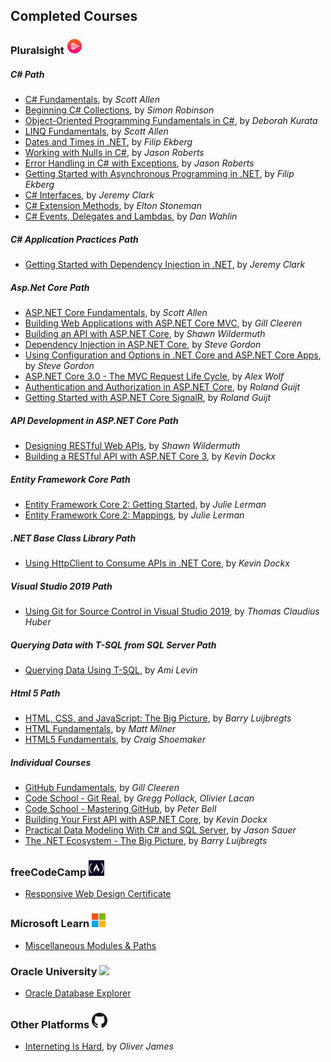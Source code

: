  
    


## Completed Courses

### Pluralsight <img src="img/pluralsight.png" width="25">
##### C# Path
* [C# Fundamentals](https://www.pluralsight.com/courses/csharp-fundamentals-dev), by *Scott Allen*
* [Beginning C# Collections](https://www.pluralsight.com/courses/csharp-collections-beginning), by *Simon Robinson*
* [Object-Oriented Programming Fundamentals in C#](https://www.pluralsight.com/courses/object-oriented-programming-fundamentals-csharp), by *Deborah Kurata*
* [LINQ Fundamentals](https://www.pluralsight.com/courses/linq-fundamentals-csharp-6), by *Scott Allen*
* [Dates and Times in .NET](https://www.pluralsight.com/courses/dotnet-dates-times), by *Filip Ekberg*
* [Working with Nulls in C#](https://www.pluralsight.com/courses/working-with-nulls-csharp), by *Jason Roberts*
* [Error Handling in C# with Exceptions](https://www.pluralsight.com/courses/c-sharp-error-handling-exceptions), by *Jason Roberts*
* [Getting Started with Asynchronous Programming in .NET](https://www.pluralsight.com/courses/getting-started-with-asynchronous-programming-dotnet), by *Filip Ekberg*
* [C# Interfaces](https://www.pluralsight.com/courses/using-csharp-interfaces), by *Jeremy Clark*
* [C# Extension Methods](https://www.pluralsight.com/courses/c-sharp-extension-methods), by *Elton Stoneman*
* [C# Events, Delegates and Lambdas](https://www.pluralsight.com/courses/csharp-events-delegates), by *Dan Wahlin*

##### C# Application Practices Path
* [Getting Started with Dependency Injection in .NET](https://www.pluralsight.com/courses/using-dependency-injection-on-ramp), by *Jeremy Clark*


##### Asp​.​Net Core Path
* [ASP.NET Core Fundamentals](https://www.pluralsight.com/courses/aspnet-core-fundamentals), by *Scott Allen*
* [Building Web Applications with ASP.NET Core MVC](https://www.pluralsight.com/courses/building-aspdotnet-core-mvc-web-applications), by *Gill Cleeren*
* [Building an API with ASP.NET Core](https://www.pluralsight.com/courses/building-api-aspdotnet-core), by *Shawn Wildermuth*
* [Dependency Injection in ASP.NET Core](https://www.pluralsight.com/courses/aspdotnet-core-dependency-injection), by *Steve Gordon*
* [Using Configuration and Options in .NET Core and ASP.NET Core Apps](https://www.pluralsight.com/courses/dotnet-core-aspnet-core-configuration-options), by *Steve Gordon*
* [ASP.NET Core 3.0 - The MVC Request Life Cycle](https://www.pluralsight.com/courses/aspnet-core-3-mvc-request-life-cycle), by *Alex Wolf*
* [Authentication and Authorization in ASP.NET Core](https://www.pluralsight.com/courses/authentication-authorization-aspnet-core), by *Roland Guijt*
* [Getting Started with ASP.NET Core SignalR](https://www.pluralsight.com/courses/aspdotnet-core-signalr-getting-started), by *Roland Guijt*

##### API Development in ASP.NET Core Path
* [Designing RESTful Web APIs](https://www.pluralsight.com/courses/designing-restful-web-apis), by *Shawn Wildermuth*
* [Building a RESTful API with ASP.NET Core 3](https://www.pluralsight.com/courses/asp-dot-net-core-3-restful-api-building), by *Kevin Dockx*

##### Entity Framework Core Path
* [Entity Framework Core 2: Getting Started](https://www.pluralsight.com/courses/entity-framework-core-2-getting-started), by *Julie Lerman*
* [Entity Framework Core 2: Mappings](https://www.pluralsight.com/courses/e-f-core-2-beyond-the-basics-mappings), by *Julie Lerman*

##### ​.​NET Base Class Library Path
* [Using HttpClient to Consume APIs in .NET Core](https://www.pluralsight.com/courses/httpclient-consume-apis-dotnet-core), by *Kevin Dockx*

##### Visual Studio 2019 Path
* [Using Git for Source Control in Visual Studio 2019](https://www.pluralsight.com/courses/using-git-source-control-visual-studio), by *Thomas Claudius Huber*


##### Querying Data with T-SQL from SQL Server Path
* [Querying Data Using T-SQL](https://www.pluralsight.com/courses/querying-data-using-tsql), by *Ami Levin*

##### Html 5 Path
* [HTML, CSS, and JavaScript: The Big Picture](https://www.pluralsight.com/courses/html-css-javascript-big-picture), by *Barry Luijbregts*
* [HTML Fundamentals](https://www.pluralsight.com/courses/html-fundamentals), by *Matt Milner*
* [HTML5 Fundamentals](https://www.pluralsight.com/courses/html5-fundamentals), by *Craig Shoemaker*

##### Individual Courses
* [GitHub Fundamentals](https://www.pluralsight.com/courses/github-fundamentals), by *Gill Cleeren*
* [Code School - Git Real](https://www.pluralsight.com/courses/code-school-git-real), by *Gregg Pollack, Olivier Lacan*
* [Code School - Mastering GitHub](https://www.pluralsight.com/courses/code-school-mastering-github), by *Peter Bell*
* [Building Your First API with ASP.NET Core](https://www.pluralsight.com/courses/asp-dotnet-core-api-building-first), by *Kevin Dockx*
* [Practical Data Modeling With C# and SQL Server](https://www.pluralsight.com/courses/practical-data-modeling-csharp-sql-server), by *Jason Sauer*
* [The .NET Ecosystem - The Big Picture](https://www.pluralsight.com/courses/dotnet-ecosystem-big-picture), by *Barry Luijbregts*


### freeCodeCamp <img src="img/freecodecamp.png" width="25">
* [Responsive Web Design Certificate](https://www.freecodecamp.org/certification/cepur/responsive-web-design)


### Microsoft Learn <img src="img/microsoft.png" width="22">
* [Miscellaneous Modules & Paths](https://docs.microsoft.com/en-us/users/cepur-4055/)

### Oracle University <img src="https://2.bp.blogspot.com/-svM3BtZiMnw/WzXu3F1NqII/AAAAAAAAABg/gUTdLo2qj5Y4E92AZXvQ4NCodD7PvNw8wCLcBGAs/s320/Oracle-Logo-Vector.png" width="30">
* [Oracle Database Explorer](https://learn.oracle.com/ols/learning-path/oracle-database-explorer/38560/79873)


### Other Platforms <img src="img/github.png" width="25">
* [Interneting Is Hard](https://www.internetingishard.com/), by *Oliver James*

